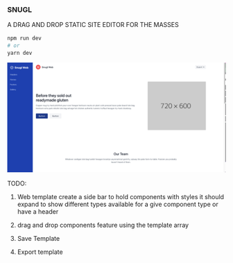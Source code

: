 ### SNUGL
A DRAG AND DROP STATIC SITE EDITOR FOR THE MASSES


```bash
npm run dev
# or
yarn dev
```

![Alt text](./images/early.png?raw=true "Title")




TODO:
1. Web template
create a side bar to hold components with styles
it should expand to show different types available for a give component type or have a header

2. drag and drop components feature using the template array

3. Save Template

4. Export template